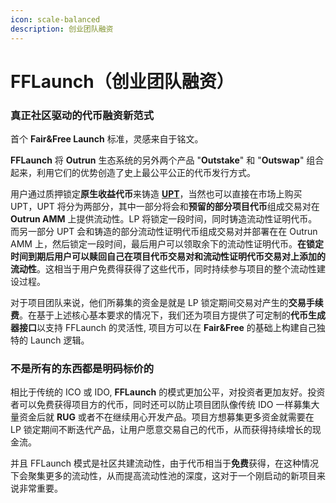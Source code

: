 ```yaml
---
icon: scale-balanced
description: 创业团队融资
---
```


# FFLaunch（创业团队融资）

### **真正社区驱动的代币融资新范式**

首个 **Fair\&Free Launch** 标准，灵感来自于铭文。

**FFLaunch** 将 **Outrun** 生态系统的另外两个产品 "**Outstake**" 和 "**Outswap**" 组合起来，利用它们的优势创造了史上最公平公正的代币发行方式。

用户通过质押锁定**原生收益代币**来铸造 [**UPT**](https://outrun.gitbook.io/doc/v/zh/outstake/yield-tokenization/pt)，当然也可以直接在市场上购买 UPT，UPT 将分为两部分，其中一部分将会和**预留的部分项目代币**组成交易对在 **Outrun AMM** 上提供流动性。LP 将锁定一段时间，同时铸造流动性证明代币。而另一部分 UPT 会和铸造的部分流动性证明代币组成交易对并部署在在 Outrun AMM 上，然后锁定一段时间，最后用户可以领取余下的流动性证明代币。**在锁定时间到期后用户可以赎回自己在项目代币交易对和流动性证明代币交易对上添加的流动性**。这相当于用户免费得获得了这些代币，同时持续参与项目的整个流动性建设过程。

对于项目团队来说，他们所募集的资金是就是 LP 锁定期间交易对产生的**交易手续费**。在基于上述核心基本要求的情况下，我们还为项目方提供了可定制的**代币生成器接口**以支持 FFLaunch 的灵活性, 项目方可以在 **Fair\&Free** 的基础上构建自己独特的 Launch 逻辑。

### **不是所有的东西都是明码标价的**

相比于传统的 ICO 或 IDO, **FFLaunch** 的模式更加公平，对投资者更加友好。投资者可以免费获得项目方的代币，同时还可以防止项目团队像传统 IDO 一样募集大量资金后就 **RUG** 或者不在继续用心开发产品。项目方想募集更多资金就需要在 LP 锁定期间不断迭代产品，让用户愿意交易自己的代币，从而获得持续增长的现金流。

并且 FFLaunch 模式是社区共建流动性，由于代币相当于**免费**获得，在这种情况下会聚集更多的流动性，从而提高流动性池的深度，这对于一个刚启动的新项目来说非常重要。
